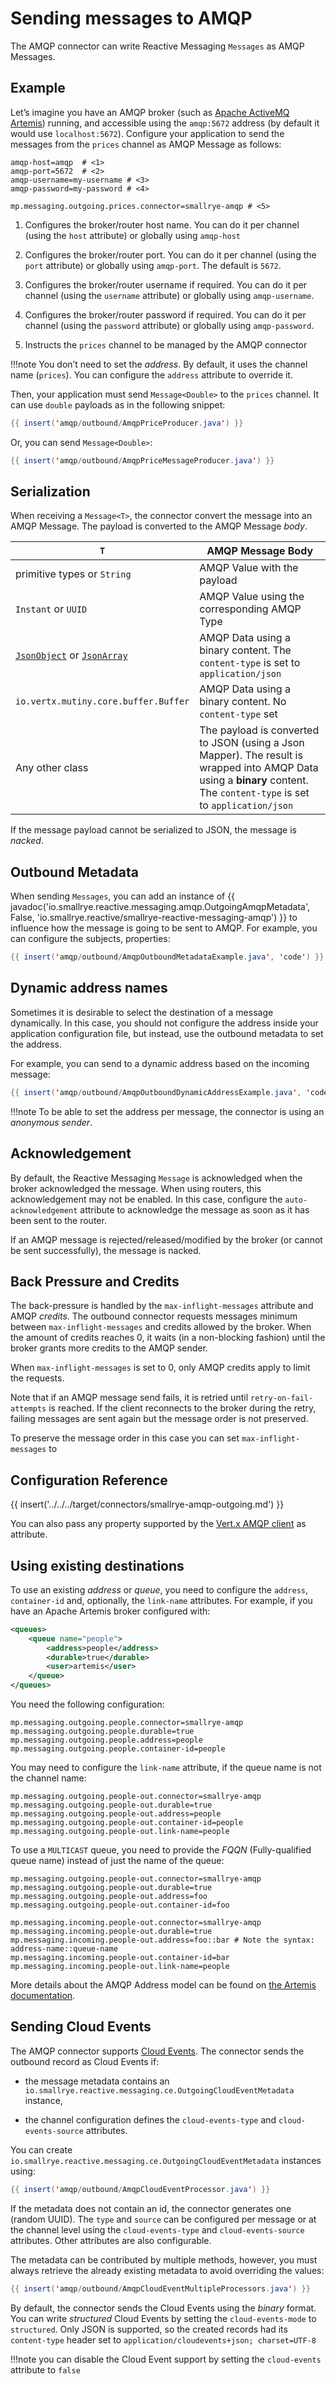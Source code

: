 # Sending messages to AMQP

The AMQP connector can write Reactive Messaging `Messages` as AMQP
Messages.

## Example

Let’s imagine you have an AMQP broker (such as [Apache ActiveMQ
Artemis](https://activemq.apache.org/components/artemis/)) running, and
accessible using the `amqp:5672` address (by default it would use
`localhost:5672`). Configure your application to send the messages from
the `prices` channel as AMQP Message as follows:

```properties
amqp-host=amqp  # <1>
amqp-port=5672  # <2>
amqp-username=my-username # <3>
amqp-password=my-password # <4>

mp.messaging.outgoing.prices.connector=smallrye-amqp # <5>
```
1.  Configures the broker/router host name. You can do it per channel
    (using the `host` attribute) or globally using `amqp-host`

2.  Configures the broker/router port. You can do it per channel (using
    the `port` attribute) or globally using `amqp-port`. The default is
    `5672`.

3.  Configures the broker/router username if required. You can do it per
    channel (using the `username` attribute) or globally using
    `amqp-username`.

4.  Configures the broker/router password if required. You can do it per
    channel (using the `password` attribute) or globally using
    `amqp-password`.

5.  Instructs the `prices` channel to be managed by the AMQP connector

!!!note
You don’t need to set the *address*. By default, it uses the channel
name (`prices`). You can configure the `address` attribute to override
it.

Then, your application must send `Message<Double>` to the `prices`
channel. It can use `double` payloads as in the following snippet:

``` java
{{ insert('amqp/outbound/AmqpPriceProducer.java') }}
```

Or, you can send `Message<Double>`:

``` java
{{ insert('amqp/outbound/AmqpPriceMessageProducer.java') }}
```

## Serialization

When receiving a `Message<T>`, the connector convert the message into an
AMQP Message. The payload is converted to the AMQP Message *body*.

| `T`                                                                                                                                                                | AMQP Message Body                                                                                                                                                        |
|--------------------------------------------------------------------------------------------------------------------------------------------------------------------|--------------------------------------------------------------------------------------------------------------------------------------------------------------------------|
| primitive types or `String`                                                                                                                                        | AMQP Value with the payload                                                                                                                                              |
| `Instant` or `UUID`                                                                                                                                                | AMQP Value using the corresponding AMQP Type                                                                                                                             |
| [`JsonObject`](https://vertx.io/docs/apidocs/io/vertx/core/json/JsonObject.html) or [`JsonArray`](https://vertx.io/docs/apidocs/io/vertx/core/json/JsonArray.html) | AMQP Data using a binary content. The `content-type` is set to `application/json`                                                                                        |
| `io.vertx.mutiny.core.buffer.Buffer`                                                                                                                               | AMQP Data using a binary content. No `content-type` set                                                                                                                  |
| Any other class                                                                                                                                                    | The payload is converted to JSON (using a Json Mapper). The result is wrapped into AMQP Data using a **binary** content. The `content-type` is set to `application/json` |

If the message payload cannot be serialized to JSON, the message is
*nacked*.

## Outbound Metadata

When sending `Messages`, you can add an instance of
{{ javadoc('io.smallrye.reactive.messaging.amqp.OutgoingAmqpMetadata', False, 'io.smallrye.reactive/smallrye-reactive-messaging-amqp') }}
to influence how the message is going to be sent to AMQP. For example, you
can configure the subjects, properties:

``` java
{{ insert('amqp/outbound/AmqpOutboundMetadataExample.java', 'code') }}
```

## Dynamic address names

Sometimes it is desirable to select the destination of a message
dynamically. In this case, you should not configure the address inside
your application configuration file, but instead, use the outbound
metadata to set the address.

For example, you can send to a dynamic address based on the incoming
message:

``` java
{{ insert('amqp/outbound/AmqpOutboundDynamicAddressExample.java', 'code') }}
```

!!!note
To be able to set the address per message, the connector is using an
*anonymous sender*.

## Acknowledgement

By default, the Reactive Messaging `Message` is acknowledged when the
broker acknowledged the message. When using routers, this
acknowledgement may not be enabled. In this case, configure the
`auto-acknowledgement` attribute to acknowledge the message as soon as
it has been sent to the router.

If an AMQP message is rejected/released/modified by the broker (or
cannot be sent successfully), the message is nacked.

## Back Pressure and Credits

The back-pressure is handled by the `max-inflight-messages` attribute and AMQP *credits*.
The outbound connector requests messages minimum between `max-inflight-messages` and credits allowed by the broker.
When the amount of credits reaches 0, it waits (in a non-blocking fashion) until the broker grants more credits to the AMQP sender.

When `max-inflight-messages` is set to 0, only AMQP credits apply to limit the requests.

Note that if an AMQP message send fails, it is retried until `retry-on-fail-attempts` is reached.
If the client reconnects to the broker during the retry, failing messages are sent again but the message order is not preserved.

To preserve the message order in this case you can set `max-inflight-messages` to

## Configuration Reference

{{ insert('../../../target/connectors/smallrye-amqp-outgoing.md') }}


You can also pass any property supported by the [Vert.x AMQP
client](https://vertx.io/docs/vertx-amqp-client/java/) as attribute.

## Using existing destinations

To use an existing *address* or *queue*, you need to configure the
`address`, `container-id` and, optionally, the `link-name` attributes.
For example, if you have an Apache Artemis broker configured with:

``` xml
<queues>
    <queue name="people">
        <address>people</address>
        <durable>true</durable>
        <user>artemis</user>
    </queue>
</queues>
```

You need the following configuration:

``` properties
mp.messaging.outgoing.people.connector=smallrye-amqp
mp.messaging.outgoing.people.durable=true
mp.messaging.outgoing.people.address=people
mp.messaging.outgoing.people.container-id=people
```

You may need to configure the `link-name` attribute, if the queue name
is not the channel name:

``` properties
mp.messaging.outgoing.people-out.connector=smallrye-amqp
mp.messaging.outgoing.people-out.durable=true
mp.messaging.outgoing.people-out.address=people
mp.messaging.outgoing.people-out.container-id=people
mp.messaging.outgoing.people-out.link-name=people
```

To use a `MULTICAST` queue, you need to provide the *FQQN*
(Fully-qualified queue name) instead of just the name of the queue:

``` properties
mp.messaging.outgoing.people-out.connector=smallrye-amqp
mp.messaging.outgoing.people-out.durable=true
mp.messaging.outgoing.people-out.address=foo
mp.messaging.outgoing.people-out.container-id=foo

mp.messaging.incoming.people-out.connector=smallrye-amqp
mp.messaging.incoming.people-out.durable=true
mp.messaging.incoming.people-out.address=foo::bar # Note the syntax: address-name::queue-name
mp.messaging.incoming.people-out.container-id=bar
mp.messaging.incoming.people-out.link-name=people
```

More details about the AMQP Address model can be found on [the Artemis
documentation](https://activemq.apache.org/components/artemis/documentation/2.0.0/address-model.html).

## Sending Cloud Events

The AMQP connector supports [Cloud Events](https://cloudevents.io/). The
connector sends the outbound record as Cloud Events if:

-   the message metadata contains an
    `io.smallrye.reactive.messaging.ce.OutgoingCloudEventMetadata`
    instance,

-   the channel configuration defines the `cloud-events-type` and
    `cloud-events-source` attributes.

You can create
`io.smallrye.reactive.messaging.ce.OutgoingCloudEventMetadata` instances
using:

``` java
{{ insert('amqp/outbound/AmqpCloudEventProcessor.java') }}
```

If the metadata does not contain an id, the connector generates one
(random UUID). The `type` and `source` can be configured per message or
at the channel level using the `cloud-events-type` and
`cloud-events-source` attributes. Other attributes are also
configurable.

The metadata can be contributed by multiple methods, however, you must
always retrieve the already existing metadata to avoid overriding the
values:

``` java
{{ insert('amqp/outbound/AmqpCloudEventMultipleProcessors.java') }}
```

By default, the connector sends the Cloud Events using the *binary*
format. You can write *structured* Cloud Events by setting the
`cloud-events-mode` to `structured`. Only JSON is supported, so the
created records had its `content-type` header set to
`application/cloudevents+json; charset=UTF-8`

!!!note
you can disable the Cloud Event support by setting the `cloud-events`
attribute to `false`

